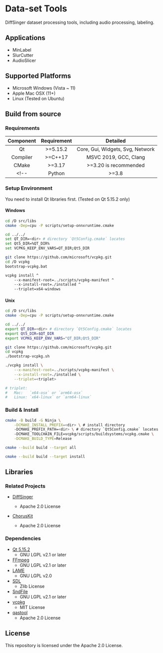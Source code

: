 # Data-set Tools

DiffSinger dataset processing tools, including audio processing, labeling.

## Applications

+ MinLabel
+ SlurCutter
+ AudioSlicer

## Supported Platforms

+ Microsoft Windows (Vista ~ 11)
+ Apple Mac OSX (11+)
+ Linux (Tested on Ubuntu)

## Build from source

### Requirements

| Component | Requirement |               Detailed               |
|:---------:|:-----------:|:------------------------------------:|
|    Qt     |  \>=5.15.2  |   Core, Gui, Widgets, Svg, Network   |
| Compiler  |  \>=C++17   |        MSVC 2019, GCC, Clang         |
|   CMake   |   \>=3.17   |        >=3.20 is recommended         |
<!-- |  Python   |   \>=3.8    |                  /                   | -->

### Setup Environment

You need to install Qt libraries first. (Tested on Qt 5.15.2 only)

#### Windows

```sh
cd /D src/libs
cmake -Dep=cpu -P scripts/setup-onnxruntime.cmake

cd ../../
set QT_DIR=<dir> # directory `Qt5Config.cmake` locates
set Qt5_DIR=%QT_DIR%
set VCPKG_KEEP_ENV_VARS=QT_DIR;Qt5_DIR

git clone https://github.com/microsoft/vcpkg.git
cd /D vcpkg
bootstrap-vcpkg.bat

vcpkg install ^
    --x-manifest-root=../scripts/vcpkg-manifest ^
    --x-install-root=./installed ^
    --triplet=x64-windows
```

#### Unix

```sh
cd /D src/libs
cmake -Dep=cpu -P scripts/setup-onnxruntime.cmake

cd ../../
export QT_DIR=<dir> # directory `Qt5Config.cmake` locates
export Qt5_DIR=$QT_DIR
export VCPKG_KEEP_ENV_VARS="QT_DIR;Qt5_DIR"

git clone https://github.com/microsoft/vcpkg.git
cd vcpkg
./bootstrap-vcpkg.sh

./vcpkg install \
    --x-manifest-root=../scripts/vcpkg-manifest \
    --x-install-root=./installed \
    --triplet=<triplet>

# triplet:
#   Mac:   `x64-osx` or `arm64-osx`
#   Linux: `x64-linux` or `arm64-linux`
```

### Build & Install

```sh
cmake -B build -G Ninja \
    -DCMAKE_INSTALL_PREFIX=<dir> \ # install directory
    -DCMAKE_PREFIX_PATH=<dir> \ # directory `Qt5Config.cmake` locates
    -DCMAKE_TOOLCHAIN_FILE=vcpkg/scripts/buildsystems/vcpkg.cmake \
    -DCMAKE_BUILD_TYPE=Release

cmake --build build --target all

cmake --build build --target install
```

## Libraries

### Related Projects

+ [DiffSinger](https://github.com/openvpi/DiffSinger)
    + Apache 2.0 License

+ [ChorusKit](https://github.com/SineStriker/qsynthesis-revenge)
    + Apache 2.0 License

### Dependencies

+ [Qt 5.15.2](https://www.qt.io/)
    + GNU LGPL v2.1 or later
+ [FFmpeg](https://github.com/FFmpeg/FFmpeg) 
    + GNU LGPL v2.1 or later
+ [LAME](https://lame.sourceforge.io/)
    + GNU LGPL v2.0
+ [SDL](https://github.com/libsdl-org/SDL)
    + Zlib License
+ [SndFile](https://github.com/libsndfile/libsndfile)
    + GNU LGPL v2.1 or later
+ [vcpkg](https://github.com/microsoft/vcpkg)
    + MIT License
+ [qastool](https://github.com/SineStriker/qt-json-autogen)
    + Apache 2.0 License

## License

This repository is licensed under the Apache 2.0 License.